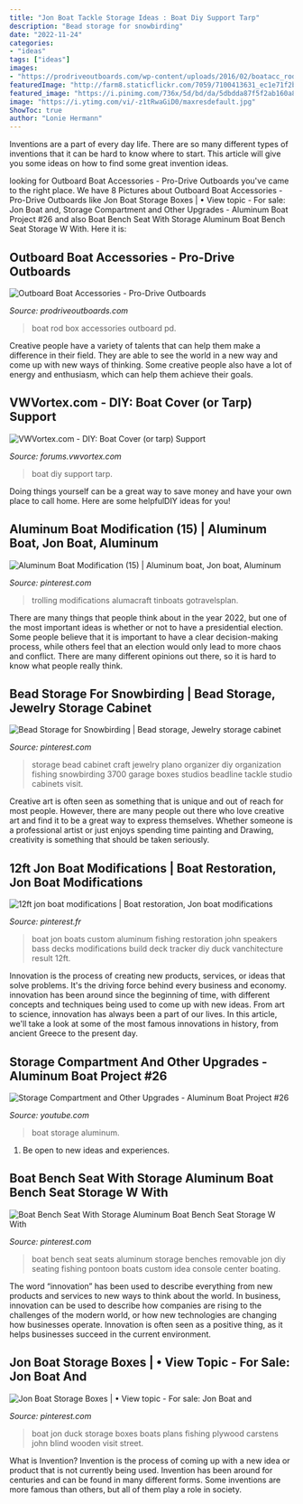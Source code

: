 ```yaml
---
title: "Jon Boat Tackle Storage Ideas : Boat Diy Support Tarp"
description: "Bead storage for snowbirding"
date: "2022-11-24"
categories:
- "ideas"
tags: ["ideas"]
images:
- "https://prodriveoutboards.com/wp-content/uploads/2016/02/boatacc_rodbox.jpg"
featuredImage: "http://farm8.staticflickr.com/7059/7100413631_ec1e71f2b4_b.jpg"
featured_image: "https://i.pinimg.com/736x/5d/bd/da/5dbdda87f5f2ab160a8e90e229ebfcfb--duck-boat-jon-boat.jpg"
image: "https://i.ytimg.com/vi/-z1tRwaGiD0/maxresdefault.jpg"
ShowToc: true
author: "Lonie Hermann"
---
```



Inventions are a part of every day life. There are so many different types of inventions that it can be hard to know where to start. This article will give you some ideas on how to find some great invention ideas.

	

		
looking for Outboard Boat Accessories - Pro-Drive Outboards you've came to the right place. We have 8 Pictures about Outboard Boat Accessories - Pro-Drive Outboards like Jon Boat Storage Boxes | • View topic - For sale: Jon Boat and, Storage Compartment and Other Upgrades - Aluminum Boat Project #26 and also Boat Bench Seat With Storage Aluminum Boat Bench Seat Storage W With. Here it is:
		
    
## Outboard Boat Accessories - Pro-Drive Outboards

<img loading=lazy src="https://prodriveoutboards.com/wp-content/uploads/2016/02/boatacc_rodbox.jpg" onerror="this.onerror=null;this.src='https://tse4.mm.bing.net/th?id=OIP.jCUR7B_5Ae1z3U2RGyHZLwHaFx&amp;pid=15.1';" alt="Outboard Boat Accessories - Pro-Drive Outboards">

_Source: prodriveoutboards.com_

>boat rod box accessories outboard pd. 

	

Creative people have a variety of talents that can help them make a difference in their field. They are able to see the world in a new way and come up with new ways of thinking. Some creative people also have a lot of energy and enthusiasm, which can help them achieve their goals.

    
## VWVortex.com - DIY: Boat Cover (or Tarp) Support

<img loading=lazy src="http://farm8.staticflickr.com/7059/7100413631_ec1e71f2b4_b.jpg" onerror="this.onerror=null;this.src='https://tse4.mm.bing.net/th?id=OIP.8KSIhd4BukKdk_-saJO-SQHaJ6&amp;pid=15.1';" alt="VWVortex.com - DIY: Boat Cover (or tarp) Support">

_Source: forums.vwvortex.com_

>boat diy support tarp. 

	

Doing things yourself can be a great way to save money and have your own place to call home. Here are some helpfulDIY ideas for you!

    
## Aluminum Boat Modification (15) | Aluminum Boat, Jon Boat, Aluminum

<img loading=lazy src="https://i.pinimg.com/736x/25/f8/6d/25f86d15975f870914cf2d55d6e088d9.jpg" onerror="this.onerror=null;this.src='https://tse3.mm.bing.net/th?id=OIP.Gm0ESnbw9usJKqAEmgpYvwHaFj&amp;pid=15.1';" alt="Aluminum Boat Modification (15) | Aluminum boat, Jon boat, Aluminum">

_Source: pinterest.com_

>trolling modifications alumacraft tinboats gotravelsplan. 

	

There are many things that people think about in the year 2022, but one of the most important ideas is whether or not to have a presidential election. Some people believe that it is important to have a clear decision-making process, while others feel that an election would only lead to more chaos and conflict. There are many different opinions out there, so it is hard to know what people really think.

    
## Bead Storage For Snowbirding | Bead Storage, Jewelry Storage Cabinet

<img loading=lazy src="https://i.pinimg.com/originals/d1/d9/4b/d1d94b536fc83c12f013a7f9a1c6f2fe.jpg" onerror="this.onerror=null;this.src='https://tse3.mm.bing.net/th?id=OIP.mR5zigIRdb5IGyciLBnB1AAAAA&amp;pid=15.1';" alt="Bead Storage for Snowbirding | Bead storage, Jewelry storage cabinet">

_Source: pinterest.com_

>storage bead cabinet craft jewelry plano organizer diy organization fishing snowbirding 3700 garage boxes studios beadline tackle studio cabinets visit. 

	

Creative art is often seen as something that is unique and out of reach for most people. However, there are many people out there who love creative art and find it to be a great way to express themselves. Whether someone is a professional artist or just enjoys spending time painting and Drawing, creativity is something that should be taken seriously.

    
## 12ft Jon Boat Modifications | Boat Restoration, Jon Boat Modifications

<img loading=lazy src="https://i.pinimg.com/736x/4b/cf/21/4bcf213dd7ccb1cdd04ba0a655444405.jpg" onerror="this.onerror=null;this.src='https://tse1.mm.bing.net/th?id=OIP.aRv4YCVifLGtc0BOBDtDPQHaFj&amp;pid=15.1';" alt="12ft jon boat modifications | Boat restoration, Jon boat modifications">

_Source: pinterest.fr_

>boat jon boats custom aluminum fishing restoration john speakers bass decks modifications build deck tracker diy duck vanchitecture result 12ft. 

	

Innovation is the process of creating new products, services, or ideas that solve problems. It's the driving force behind every business and economy. innovation has been around since the beginning of time, with different concepts and techniques being used to come up with new ideas. From art to science, innovation has always been a part of our lives. In this article, we'll take a look at some of the most famous innovations in history, from ancient Greece to the present day.

    
## Storage Compartment And Other Upgrades - Aluminum Boat Project #26

<img loading=lazy src="https://i.ytimg.com/vi/-z1tRwaGiD0/maxresdefault.jpg" onerror="this.onerror=null;this.src='https://tse2.mm.bing.net/th?id=OIP.1RLs8Otk1_DFSwjdragmeAHaEK&amp;pid=15.1';" alt="Storage Compartment and Other Upgrades - Aluminum Boat Project #26">

_Source: youtube.com_

>boat storage aluminum. 

	

1. Be open to new ideas and experiences.

    
## Boat Bench Seat With Storage Aluminum Boat Bench Seat Storage W With

<img loading=lazy src="https://i.pinimg.com/736x/89/77/8e/89778ec5deac0c98c47d6660058280b1.jpg" onerror="this.onerror=null;this.src='https://tse1.mm.bing.net/th?id=OIP.Sw-gZAg642h1BH6lt13B1QHaFj&amp;pid=15.1';" alt="Boat Bench Seat With Storage Aluminum Boat Bench Seat Storage W With">

_Source: pinterest.com_

>boat bench seat seats aluminum storage benches removable jon diy seating fishing pontoon boats custom idea console center boating. 

	

The word “innovation” has been used to describe everything from new products and services to new ways to think about the world. In business, innovation can be used to describe how companies are rising to the challenges of the modern world, or how new technologies are changing how businesses operate. Innovation is often seen as a positive thing, as it helps businesses succeed in the current environment.

    
## Jon Boat Storage Boxes | • View Topic - For Sale: Jon Boat And

<img loading=lazy src="https://i.pinimg.com/736x/5d/bd/da/5dbdda87f5f2ab160a8e90e229ebfcfb--duck-boat-jon-boat.jpg" onerror="this.onerror=null;this.src='https://tse2.mm.bing.net/th?id=OIP.55g4X4CpvL-PNfTjHYeJfwHaFj&amp;pid=15.1';" alt="Jon Boat Storage Boxes | • View topic - For sale: Jon Boat and">

_Source: pinterest.com_

>boat jon duck storage boxes boats plans fishing plywood carstens john blind wooden visit street. 

	

What is Invention?
Invention is the process of coming up with a new idea or product that is not currently being used. Invention has been around for centuries and can be found in many different forms. Some inventions are more famous than others, but all of them play a role in society.

